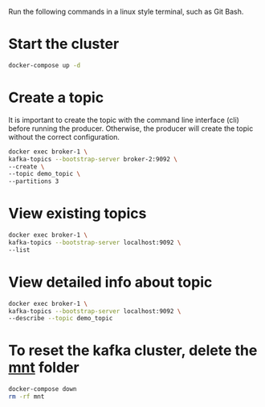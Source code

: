 Run the following commands in a linux style terminal, such as Git Bash.

# Start the cluster
```sh 
docker-compose up -d
```

# Create a topic
It is important to create the topic with the command line interface (cli) before running the producer.
Otherwise, the producer will create the topic without the correct configuration.

```sh 
docker exec broker-1 \
kafka-topics --bootstrap-server broker-2:9092 \
--create \
--topic demo_topic \
--partitions 3 
```

# View existing topics

```sh 
docker exec broker-1 \
kafka-topics --bootstrap-server localhost:9092 \
--list
```

# View detailed info about topic

```sh 
docker exec broker-1 \
kafka-topics --bootstrap-server localhost:9092 \
--describe --topic demo_topic
```

# To reset the kafka cluster, delete the [mnt](mnt) folder
```sh
docker-compose down
rm -rf mnt
```

